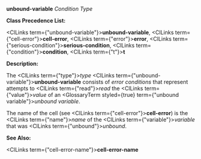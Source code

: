 **unbound-variable** *Condition Type* 



**Class Precedence List:** 



<ClLinks  term={"unbound-variable"}><b>unbound-variable</b></ClLinks>, <ClLinks  term={"cell-error"}><b>cell-error</b></ClLinks>, <ClLinks  term={"error"}><b>error</b></ClLinks>, <ClLinks  term={"serious-condition"}><b>serious-condition</b></ClLinks>, <ClLinks  term={"condition"}><b>condition</b></ClLinks>, <ClLinks  term={"t"}><b>t</b></ClLinks> 



**Description:** 



The <ClLinks  term={"type"}><i>type</i></ClLinks> <ClLinks  term={"unbound-variable"}><b>unbound-variable</b></ClLinks> consists of *error conditions* that represent attempts to <ClLinks  term={"read"}><i>read</i></ClLinks> the <ClLinks  term={"value"}><i>value</i></ClLinks> of an <GlossaryTerm styled={true} term={"unbound variable"}><i>unbound variable</i></GlossaryTerm>. 



The name of the cell (see <ClLinks  term={"cell-error"}><b>cell-error</b></ClLinks>) is the <ClLinks  term={"name"}><i>name</i></ClLinks> of the <ClLinks  term={"variable"}><i>variable</i></ClLinks> that was <ClLinks  term={"unbound"}><i>unbound</i></ClLinks>. 



**See Also:** 



<ClLinks  term={"cell-error-name"}><b>cell-error-name</b></ClLinks> 







 



 





